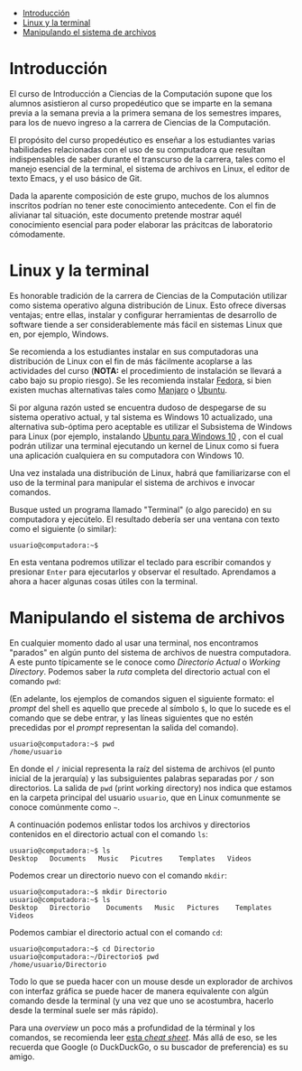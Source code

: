 * [Introducción](#introducción)
* [Linux y la terminal](#linux-y-la-terminal)
* [Manipulando el sistema de archivos](#manipulando-el-sistema-de-archivos)

# Introducción

El curso de Introducción a Ciencias de la Computación supone que los alumnos asistieron al
curso propedéutico que se imparte en la semana previa a la semana previa a la primera
semana de los semestres impares, para los de nuevo ingreso a la carrera de Ciencias de la
Computación.

El propósito del curso propedéutico es enseñar a los estudiantes varias habilidades
relacionadas con el uso de su computadora que resultan indispensables de saber durante el
transcurso de la carrera, tales como el manejo esencial de la terminal, el sistema de
archivos en Linux, el editor de texto Emacs, y el uso básico de Git.

Dada la aparente composición de este grupo, muchos de los alumnos inscritos podrían no
tener este conocimiento antecedente. Con el fin de alivianar tal situación, este documento
pretende mostrar aquél conocimiento esencial para poder elaborar las prácitcas de
laboratorio cómodamente.

# Linux y la terminal

Es honorable tradición de la carrera de Ciencias de la Computación utilizar como sistema
operativo alguna distribución de Linux. Esto ofrece diversas ventajas; entre ellas,
instalar y configurar herramientas de desarrollo de software tiende a ser
considerablemente más fácil en sistemas Linux que en, por ejemplo, Windows.

Se recomienda a los estudiantes instalar en sus computadoras una distribución de Linux con
el fin de más fácilmente acoplarse a las actividades del curso (**NOTA:** el procedimiento
de instalación se llevará a cabo bajo su propio riesgo). Se les recomienda instalar
[Fedora](https://getfedora.org/en/workstation/download/), si bien existen muchas
alternativas tales como [Manjaro](https://manjaro.org/) o
[Ubuntu](https://ubuntu.com/download/desktop).

Si por alguna razón usted se encuentra dudoso de despegarse de su sistema operativo
actual, y tal sistema es Windows 10 actualizado, una alternativa sub-óptima pero aceptable
es utilizar el Subsistema de Windows para Linux (por ejemplo, instalando [Ubuntu para
Windows 10](https://tutorials.ubuntu.com/tutorial/tutorial-ubuntu-on-windows#0) , con el
cual podrán utilizar una terminal ejecutando un kernel de Linux como si fuera una
aplicación cualquiera en su computadora con Windows 10.

Una vez instalada una distribución de Linux, habrá que familiarizarse con el uso de la
terminal para manipular el sistema de archivos e invocar comandos. 

Busque usted un programa llamado "Terminal" (o algo parecido) en su computadora y
ejecútelo. El resultado debería ser una ventana con texto como el siguiente (o similar):

```
usuario@computadora:~$
```

En esta ventana podremos utilizar el teclado para escribir comandos y presionar `Enter`
para ejecutarlos y observar el resultado. Aprendamos a ahora a hacer algunas cosas útiles
con la terminal.

# Manipulando el sistema de archivos

En cualquier momento dado al usar una terminal, nos encontramos "parados" en algún punto
del sistema de archivos de nuestra computadora. A este punto típicamente se le conoce como
*Directorio Actual* o *Working Directory*. Podemos saber la *ruta* completa del directorio
actual con el comando `pwd`:

(En adelante, los ejemplos de comandos siguen el siguiente formato: el *prompt* del shell
es aquello que precede al símbolo `$`, lo que lo sucede es el comando que se debe entrar,
y las líneas siguientes que no estén precedidas por el *prompt* representan la salida del
comando).

```
usuario@computadora:~$ pwd
/home/usuario
```

En donde el `/` inicial representa la raíz del sistema de archivos (el punto inicial de la
jerarquía) y las subsiguientes palabras separadas por `/` son directorios. La salida de
`pwd` (`p`rint `w`orking `d`irectory) nos indica que estamos en la carpeta principal del
usuario `usuario`, que en Linux comunmente se conoce comúnmente como `~`.

A continuación podemos enlistar todos los archivos y directorios contenidos en el
directorio actual con el comando `ls`:

```
usuario@computadora:~$ ls
Desktop   Documents   Music   Picutres    Templates   Videos
```

Podemos crear un directorio nuevo con el comando `mkdir`:

```
usuario@computadora:~$ mkdir Directorio
usuario@computadora:~$ ls
Desktop   Directorio    Documents   Music   Pictures    Templates   Videos
```

Podemos cambiar el directorio actual con el comando `cd`:

```
usuario@computadora:~$ cd Directorio
usuario@computadora:~/Directorio$ pwd
/home/usuario/Directorio
```

Todo lo que se pueda hacer con un mouse desde un explorador de archivos con interfaz
gráfica se puede hacer de manera equivalente con algún comando desde la terminal (y una
vez que uno se acostumbra, hacerlo desde la terminal suele ser más rápido).

Para una *overview* un poco más a profundidad de la términal y los comandos, se recomienda
leer [esta *cheat sheet*](https://www.git-tower.com/blog/command-line-cheat-sheet/). Más
allá de eso, se les recuerda que Google (o DuckDuckGo, o su buscador de preferencia) es su
amigo. 
